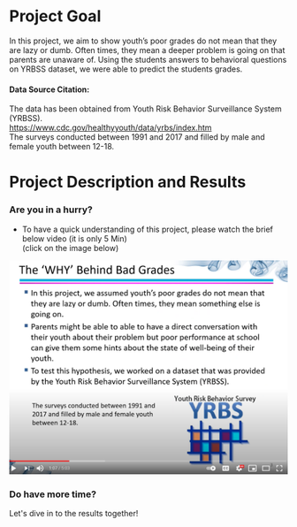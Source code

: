 # Project Goal
In this project, we aim to show youth’s poor grades do not mean that they are lazy or dumb. Often times, they mean a deeper problem is going on that parents are unaware of. Using the students answers to behavioral questions on YRBSS dataset, we were able to predict the students grades. 
#### Data Source Citation: 
The data has been obtained from Youth Risk Behavior Surveillance System (YRBSS). <br>
https://www.cdc.gov/healthyyouth/data/yrbs/index.htm <br>
The surveys conducted between 1991 and 2017 and filled by male and female youth between 12-18. <br>


# Project Description and Results
### Are you in a hurry?
- To have a quick understanding of this project, please watch the brief below video (it is only 5 Min)<br>
(click on the image below)

[![Alt text](https://github.com/nmshafie1993/Youth/blob/main/images/capture2.PNG)](https://www.youtube.com/watch?v=dyCRvxxGdpI&t=1s&ab_channel=NiyoushaMshafie)

### Do have more time?
Let's dive in to the results together!
